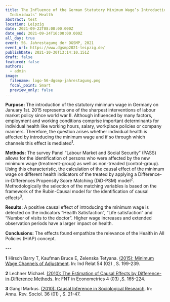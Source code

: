 ```yaml
---
title: The Influence of the German Statutory Minimum Wage’s Introduction on
  Individuals’ Health
abstract: test
location: Leipzig
date: 2021-09-22T08:00:00.000Z
date_end: 2021-09-24T16:00:00.000Z
all_day: true
event: 56. Jahrestagung der DGSMP, 2021
event_url: https://www.dgsmp2021-leipzig.de/
publishDate: 2021-10-30T13:14:10.151Z
draft: false
featured: false
authors:
  - admin
image:
  filename: logo-56-dgsmp-jahrestagung.png
  focal_point: Smart
  preview_only: false
---
```

**Purpose:** The introduction of the statutory minimum wage in Germany on January 1st. 2015 represents one of the sharpest interventions of labour market policy since world war II. Although influenced by many factors, employment and working conditions comprise important determinants for individual health like working hours, salary, workplace policies or company manners. Therefore, the question arises whether individual health is affected by introducing the minimum wage and if so through which channels this effect is mediated<sup>1</sup>.

**Methods:** The survey Panel “Labour Market and Social Security” (PASS) allows for the identification of persons who were affected by the new minimum wage (treatment-group) as well as non-treaded (control-group). Using this characteristic, the calculation of the causal effect of the minimum wage on different health indicators of the treated by applying a Difference-in-Differences Propensity Score Matching (DiD-PSM) model<sup>2</sup>. Methodologically the selection of the matching variables is based on the framework of the Rubin-Causal model for the identification of causal effects<sup>3</sup>.

**Results:** A positive causal effect of introducing the minimum wage is detected on the indicators “Health Satisfaction”, “Life satisfaction” and “Number of visits to the doctor”. Higher wage increases and extended observation periods have a larger impact on health.

**Conclusions:** The effects found empathize the relevance of the Health in All Policies (HiAP) concept.

\---

**1** Hirsch Barry T, Kaufman Bruce E, Zelenska Tetyana. [(2015): Minimum Wage Channels of Adjustment](https://www.thieme-connect.com/products/ejournals/linkout/10.1055/s-0041-1732020/id/JR1732020-0001). In: Ind Relat 54 (02) , S. 199-239.

[](<>)**2** Lechner Michael. [(2010): The Estimation of Causal Effects by Difference-in-Difference Methods](https://www.thieme-connect.com/products/ejournals/linkout/10.1055/s-0041-1732020/id/JR1732020-0002). In: FNT in Econometrics 4 (03) ,S. 165-224.

[](<>)**3** Gangl Markus. [(2010): Causal Inference in Sociological Research](https://www.thieme-connect.com/products/ejournals/linkout/10.1055/s-0041-1732020/id/JR1732020-0003). In: Annu. Rev. Sociol. 36 (01) , S. 21-47.